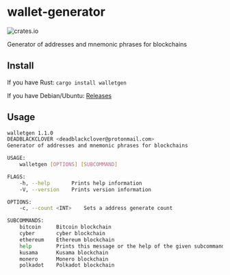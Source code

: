 # wallet-generator

![crates.io](https://img.shields.io/crates/v/walletgen.svg)

Generator of addresses and mnemonic phrases for blockchains

## Install

If you have Rust: `cargo install walletgen`

If you have Debian/Ubuntu: [Releases](https://github.com/CipherDogs/wallet-generator/releases)

## Usage

```bash
walletgen 1.1.0
DEADBLACKCLOVER <deadblackclover@protonmail.com>
Generator of addresses and mnemonic phrases for blockchains

USAGE:
    walletgen [OPTIONS] [SUBCOMMAND]

FLAGS:
    -h, --help       Prints help information
    -V, --version    Prints version information

OPTIONS:
    -c, --count <INT>    Sets a address generate count

SUBCOMMANDS:
    bitcoin     Bitcoin blockchain
    cyber       cyber blockchain
    ethereum    Ethereum blockchain
    help        Prints this message or the help of the given subcommand(s)
    kusama      Kusama blockchain
    monero      Monero blockchain
    polkadot    Polkadot blockchain
```

